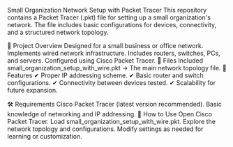 Small Organization Network Setup with Packet Tracer
This repository contains a Packet Tracer (.pkt) file for setting up a small organization's network. The file includes basic configurations for devices, connectivity, and a structured network topology.

📌 Project Overview
Designed for a small business or office network.
Implements wired network infrastructure.
Includes routers, switches, PCs, and servers.
Configured using Cisco Packet Tracer.
📂 Files Included
small_organization_setup_with_wire.pkt → The main network topology file.
🚀 Features
✔ Proper IP addressing scheme.
✔ Basic router and switch configurations.
✔ Connectivity between devices tested.
✔ Scalability for future expansion.

🛠 Requirements
Cisco Packet Tracer (latest version recommended).
Basic knowledge of networking and IP addressing.
🔧 How to Use
Open Cisco Packet Tracer.
Load small_organization_setup_with_wire.pkt.
Explore the network topology and configurations.
Modify settings as needed for learning or customization.
